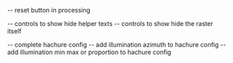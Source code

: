 -- reset button in processing

-- controls to show hide helper texts
-- controls to show hide the raster itself

-- complete hachure config
-- add illumination azimuth to hachure config
-- add illumination min max or proportion to hachure config

